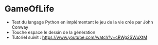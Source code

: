 # GameOfLife
- Test du langage Python en implémentant le jeu de la vie crée par John Conway
- Touche espace le dessin de la génération
- Tutoriel suivit : https://www.youtube.com/watch?v=cRWg2SWuXtM
